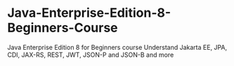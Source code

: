 # Java-Enterprise-Edition-8-Beginners-Course
Java Enterprise Edition 8 for Beginners course Understand Jakarta EE, JPA, CDI, JAX-RS, REST, JWT, JSON-P and JSON-B and more
